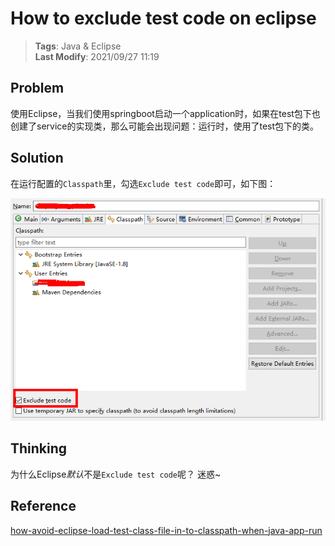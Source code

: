 # How to exclude test code on eclipse

>**Tags**: Java & Eclipse<br>**Last Modify**: 2021/09/27 11:19

## Problem

使用Eclipse，当我们使用springboot启动一个application时，如果在test包下也创建了service的实现类，那么可能会出现问题：运行时，使用了test包下的类。

## Solution

在运行配置的`Classpath`里，勾选`Exclude test code`即可，如下图：

![exclude_test_code](_media/exclude_test_code.png ':size=80%')

## Thinking

为什么Eclipse*默认*不是`Exclude test code`呢？ 迷惑~

## Reference

[how-avoid-eclipse-load-test-class-file-in-to-classpath-when-java-app-run](https://stackoverflow.com/questions/47549803/how-avoid-eclipse-load-test-class-file-in-to-classpath-when-java-app-run)